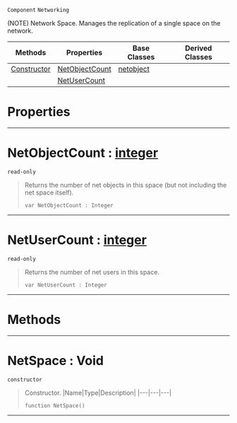  `Component` `Networking`



(NOTE) Network Space. Manages the replication of a single space on the network.

|Methods|Properties|Base Classes|Derived Classes|
|---|---|---|---|
|[Constructor](netspace.md#netspace-void)|[NetObjectCount](netspace.md#netobjectcount-zilch-engi)|[netobject](netobject.md)| |
| |[NetUserCount](netspace.md#netusercount-zilch-engine)| | |


 #  Properties


---  
 #  NetObjectCount : [integer](../nada_base_types/integer.md)

 `read-only`

> Returns the number of net objects in this space (but not including the net space itself).
> ```TS:Nada
> var NetObjectCount : Integer


---  
 #  NetUserCount : [integer](../nada_base_types/integer.md)

 `read-only`

> Returns the number of net users in this space.
> ```TS:Nada
> var NetUserCount : Integer


---  
 #  Methods


---  
 #  NetSpace : Void

 `constructor`

> Constructor.
> |Name|Type|Description|
> |---|---|---|
> ```TS:Nada
> function NetSpace()
> ``` 


---  
 

 